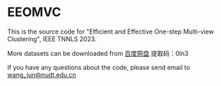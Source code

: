 # EEOMVC

This is the source code for "Efficient and Effective One-step Multi-view Clustering", IEEE TNNLS 2023.

More datasets can be downloaded from <a href=https://pan.baidu.com/s/1u5vMaz3zdy78POaRLdwa8A>百度网盘</a>
提取码：0ln3

If you have any questions about the code, please send email to wang_jun@nudt.edu.cn
